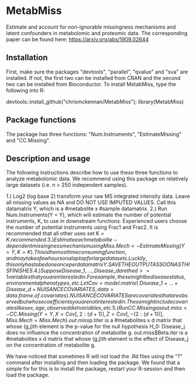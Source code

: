 # MetabMiss
Estimate and account for non-ignorable missingness mechanisms and latent confounders in metabolomic and proteomic data. The corresponding paper can be found here: https://arxiv.org/abs/1909.02644

## Installation
First, make sure the packages "devtools", "parallel", "qvalue" and "sva" are installed. If not, the first two can be installed from CRAN and the second two can be installed from Bioconductor. To install MetabMiss, type the following into R:

devtools::install_github("chrismckennan/MetabMiss"); library(MetabMiss)

## Package functions
The package has three functions: "Num.Instruments", "EstimateMissing" and  "CC.Missing".


## Description and usage
The following instructions describe how to use these three functions to analyze metabolomic data. We recommend using this package on relatively large datasets (i.e. n > 250 independent samples).

1.) Log2 (log base 2) transform your raw MS integrated intensity data. Leave all missing values as NA and DO NOT USE IMPUTED VALUES. Call this datamatrix Y, which is a #metabolite x #sample datamatrix.
2.) Run Num.Instruments(Y = Y), which will estimate the number of potential instruments, K, to use in downstream functions. Experienced users choose the number of potential instruments using Frac1 and Frac2. It is recommended that all other uses set K = $K.recommended.
3.) Estimate each metabolite-dependent missingness mechanism using Miss.Mech <- EstimateMissing(Y = Y, K = K). This is the most time consuming function, and may take a few hours on a laptop for large datasets. Luckily, this only has to be done once per datamatrix Y. SAVE THE OUTPUT AS SOON AS THIS FINISHES.
4.) Suppose Disease\_1, ..., Disease\_d are the d>=1 variables that you are interested in. For example, these might be disease status, environmental phenotypes, etc. Let Cov = model.matrix(~Disease\_1 + ... + Disease\_d + NUISANCE COVARIATES, data=data.frame.of.covariates). NUISANCE COVARIATES are covariates that are observed but whose coefficients you are not interested in. These might include covariates like sex, age, observed diet variables, etc.
5.) Run CC.Missing as out.miss <- CC.Missing(Y = Y, X = Cov[,2:(d+1)], Z = Cov[,-(2:(d+1))], Miss.Mech = Miss.Mech). out.miss$p.titer is a #metabolites x d matrix that whose (g,j)th element is the p-value for the null hypothesis H_0: Disease\_j does no influence the concentration of metabolite g. out.miss$Beta.iter is a #metabolites x d matrix that whose (g,j)th element is the effect of Disease\_j on the concentration of metabolite g.

We have noticed that sometimes R will not load the .Rd files using the "?" command after installing and then loading the package. We found that a simple fix for this is to install the package, restart your R-session and then load the package.
